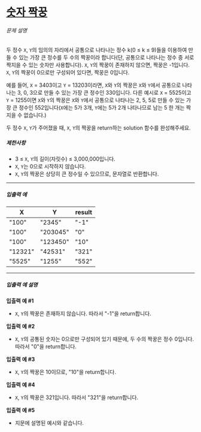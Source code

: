 # [숫자 짝꿍](https://school.programmers.co.kr/learn/courses/30/lessons/131128)


###### 문제 설명


두 정수 `X`, `Y`의 임의의 자리에서 공통으로 나타나는 정수 k(0 ≤ k ≤ 9\)들을 이용하여 만들 수 있는 가장 큰 정수를 두 수의 짝꿍이라 합니다(단, 공통으로 나타나는 정수 중 서로 짝지을 수 있는 숫자만 사용합니다). `X`, `Y`의 짝꿍이 존재하지 않으면, 짝꿍은 \-1입니다. `X`, `Y`의 짝꿍이 0으로만 구성되어 있다면, 짝꿍은 0입니다.


예를 들어, `X` \= 3403이고 `Y` \= 13203이라면, `X`와 `Y`의 짝꿍은 `X`와 `Y`에서 공통으로 나타나는 3, 0, 3으로 만들 수 있는 가장 큰 정수인 330입니다. 다른 예시로 `X` \= 5525이고 `Y` \= 1255이면 `X`와 `Y`의 짝꿍은 `X`와 `Y`에서 공통으로 나타나는 2, 5, 5로 만들 수 있는 가장 큰 정수인 552입니다(`X`에는 5가 3개, `Y`에는 5가 2개 나타나므로 남는 5 한 개는 짝 지을 수 없습니다.)  

두 정수 `X`, `Y`가 주어졌을 때, `X`, `Y`의 짝꿍을 return하는 solution 함수를 완성해주세요.


##### 제한사항


* 3 ≤ `X`, `Y`의 길이(자릿수) ≤ 3,000,000입니다.
* `X`, `Y`는 0으로 시작하지 않습니다.
* `X`, `Y`의 짝꿍은 상당히 큰 정수일 수 있으므로, 문자열로 반환합니다.




---


##### 입출력 예




| X | Y | result |
| --- | --- | --- |
| "100" | "2345" | "\-1" |
| "100" | "203045" | "0" |
| "100" | "123450" | "10" |
| "12321" | "42531" | "321" |
| "5525" | "1255" | "552" |




---


##### 입출력 예 설명


**입출력 예 \#1**


* `X`, `Y`의 짝꿍은 존재하지 않습니다. 따라서 "\-1"을 return합니다.


**입출력 예 \#2**


* `X`, `Y`의 공통된 숫자는 0으로만 구성되어 있기 때문에, 두 수의 짝꿍은 정수 0입니다. 따라서 "0"을 return합니다.


**입출력 예 \#3**


* `X`, `Y`의 짝꿍은 10이므로, "10"을 return합니다.


**입출력 예 \#4**


* `X`, `Y`의 짝꿍은 321입니다. 따라서 "321"을 return합니다.


**입출력 예 \#5**


* 지문에 설명된 예시와 같습니다.



